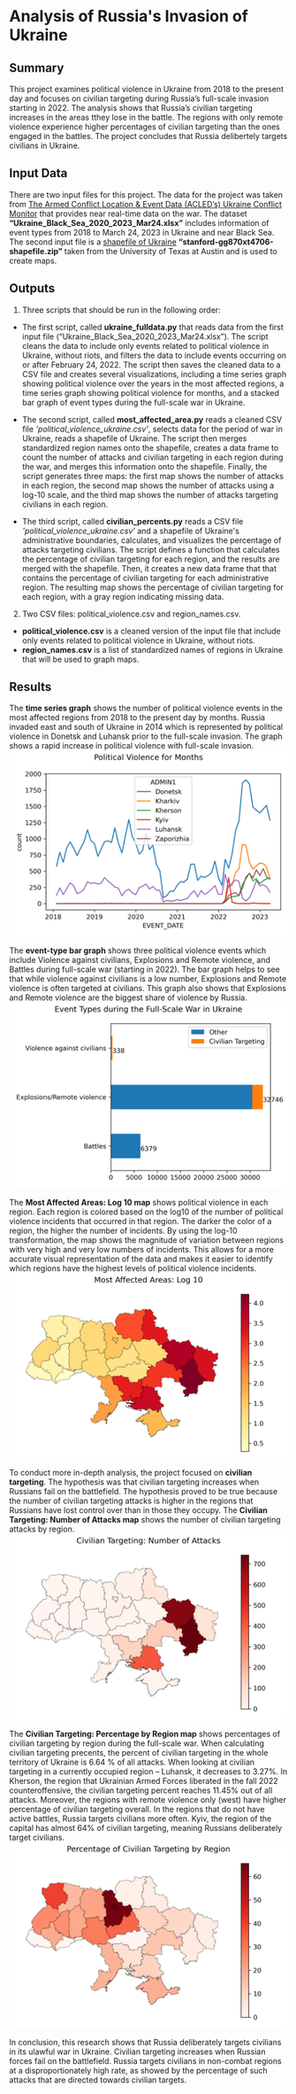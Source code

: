 # Analysis of Russia's Invasion of Ukraine

## Summary
This project examines political violence in Ukraine from 2018 to the present day and focuses on civilian targeting during Russia’s full-scale invasion starting in 2022. The analysis shows that Russia’s civilian targeting increases in the areas tthey lose in the battle. The regions with only remote violence  experience higher percentages of civilian targeting than the ones engaged in the battles. The project concludes that Russia delibertely targets civilians in Ukraine.

## Input Data
There are two input files for this project. The data for the project was taken from [The Armed Conflict Location & Event Data (ACLED’s) Ukraine Conflict Monitor](https://acleddata.com/ukraine-conflict-monitor/#data) that provides near real-time data on the war. 
The dataset **“Ukraine_Black_Sea_2020_2023_Mar24.xlsx”** includes information of event types from 2018 to March 24, 2023 in Ukraine and near Black Sea. 
The second input file is a [shapefile of Ukraine](https://geodata.lib.utexas.edu/catalog/stanford-gg870xt4706) **“stanford-gg870xt4706-shapefile.zip”** taken from the University of Texas at Austin and is used to create maps. 
## Outputs
1.	Three scripts that should be run in the following order:
  - The first script, called **ukraine_fulldata.py** that reads data from the first input file (“Ukraine_Black_Sea_2020_2023_Mar24.xlsx”). The script cleans the data to include only events related to political violence in Ukraine, without riots, and filters the data to include events occurring on or after February 24, 2022. The script then saves the cleaned data to a CSV file and creates several visualizations, including a time series graph showing political violence over the years in the most affected regions, a time series graph showing political violence for months, and a stacked bar graph of event types during the full-scale war in Ukraine.

  - The second script, called **most_affected_area.py** reads a cleaned CSV file *'political_violence_ukraine.csv'*, selects data for the period of war in Ukraine, reads a shapefile of Ukraine. 
The script then merges standardized region names onto the shapefile, creates a data frame to count the number of attacks and civilian targeting in each region during the war, and merges this information onto the shapefile. Finally, the script generates three maps: the first map shows the number of attacks in each region, the second map shows the number of attacks using a log-10 scale, and the third map shows the number of attacks targeting civilians in each region.

  - The third script, called **civilian_percents.py** reads a CSV file *'political_violence_ukraine.csv'* and a shapefile of Ukraine's administrative boundaries, calculates, and visualizes the percentage of attacks targeting civilians. 
The script defines a function that calculates the percentage of civilian targeting for each region, and the results are merged with the shapefile. 
Then, it creates a new data frame that that contains the percentage of civilian targeting for each administrative region. 
The resulting map shows the percentage of civilian targeting for each region, with a gray region indicating missing data.

2.	Two CSV files: political_violence.csv and region_names.csv. 
  - **political_violence.csv** is a cleaned version of the input file that include only events related to political violence in Ukraine, without riots. 
  - **region_names.csv** is a list of standardized names of regions in Ukraine that will be used to graph maps. 

## Results

The **time series graph** shows the number of political violence events in the most affected regions from 2018 to the present day by months.
Russia invaded east and south of Ukraine in 2014 which is represented by political violence in Donetsk and Luhansk prior to the full-scale invasion.
The graph shows a rapid increase in political violence with full-scale invasion.
![Violence timeseries months](https://github.com/yubychko/warinukraine/blob/images/violence_timeseries_months.png)

The **event-type bar graph** shows three political violence events which include Violence against civilians, Explosions and Remote violence, and Battles during full-scale war (starting in 2022). 
The bar graph helps to see that while violence against civilians is a low number, Explosions and Remote violence is often targeted at civilians. 
This graph also shows that Explosions and Remote violence are the biggest share of violence by Russia.
![Event type bar graph](https://github.com/yubychko/warinukraine/blob/images/event_types_bar_graph.png)

The **Most Affected Areas: Log 10 map** shows political violence in each region. Each region is colored based on the log10 of the number of political violence incidents that occurred in that region. 
The darker the color of a region, the higher the number of incidents. 
By using the log-10 transformation, the map shows the magnitude of variation between regions with very high and very low numbers of incidents. 
This allows for a more accurate visual representation of the data and makes it easier to identify which regions have the highest levels of political violence incidents.
![Log-10 map](https://github.com/yubychko/warinukraine/blob/images/log10_of_attacks.png)

To conduct more in-depth analysis, the project focused on **civilian targeting**. 
The hypothesis was that civilian targeting increases when Russians fail on the battlefield. 
The hypothesis proved to be true because the number of civilian targeting attacks is higher in the regions that Russians have lost control over than in those they occupy. 
The **Civilian Targeting: Number of Attacks map** shows the number of civilian targeting attacks by region. 
![Number of attacks map](https://github.com/yubychko/warinukraine/blob/images/civilian_targeting.png)

The **Civilian Targeting: Percentage by Region map** shows percentages of civilian targeting by region during the full-scale war.
When calculating civilian targeting precents, the percent of civilian targeting in the whole territory of Ukraine is 6.64 % of all attacks. 
When looking at civilian targeting in a currently occupied region – Luhansk, it decreases to 3.27%. 
In Kherson, the region that Ukrainian Armed Forces liberated in the fall 2022 counteroffensive, the civilian targeting percent reaches 11.45% out of all attacks. 
Moreover, the regions with remote violence only (west) have higher percentage of civilian targeting overall. 
In the regions that do not have active battles, Russia targets civilians more often. 
Kyiv, the region of the capital has almost 64% of civilian targeting, meaning Russians deliberately target civilians.
![Percentage by region map](https://github.com/yubychko/warinukraine/blob/images/civilian_targeting_percentage.png)

In conclusion, this research shows that Russia deliberately targets civilians in its ulawful war in Ukraine. Civilian targeting increases when Russian forces fail on the battlefield. Russia targets civilians in non-combat regions at a disproportionately high rate, as showed by the percentage of such attacks that are directed towards civilian targets.
